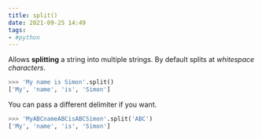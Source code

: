 ```yaml
---
title: split()
date: 2021-09-25 14:49
tags:
- #python
---
```


Allows **splitting** a string into multiple strings. By default splits at
_whitespace characters_.

```python
>>> 'My name is Simon'.split()
['My', 'name', 'is', 'Simon']
```

You can pass a different delimiter if you want.

```python
>>> 'MyABCnameABCisABCSimon'.split('ABC')
['My', 'name', 'is', 'Simon']
```
